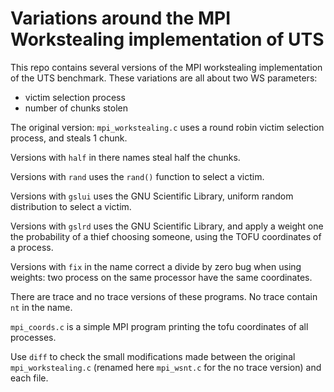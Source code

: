 Variations around the MPI Workstealing implementation of UTS
============================================================

This repo contains several versions of the MPI workstealing implementation of
the UTS benchmark.
These variations are all about two WS parameters:

- victim selection process
- number of chunks stolen

The original version: `mpi_workstealing.c` uses a round robin victim selection
process, and steals 1 chunk.

Versions with `half` in there names steal half the chunks.

Versions with `rand` uses the `rand()` function to select a victim.

Versions with `gslui` uses the GNU Scientific Library, uniform random
distribution to select a victim.

Versions with `gslrd` uses the GNU Scientific Library, and apply a weight one
the probability of a thief choosing someone, using the TOFU coordinates of a
process.

Versions with `fix` in the name correct a divide by zero bug when using
weights: two process on the same processor have the same coordinates.

There are trace and no trace versions of these programs. No trace contain `nt`
in the name.

`mpi_coords.c` is a simple MPI program printing the tofu coordinates of all
processes.

Use `diff` to check the small modifications made between the original
`mpi_workstealing.c` (renamed here `mpi_wsnt.c` for the no trace version) and
each file.
